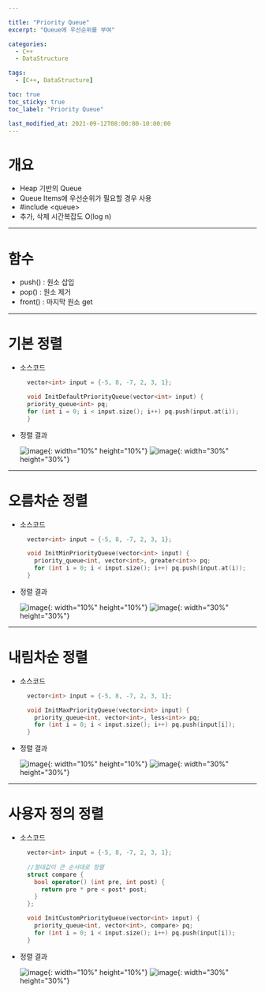 ```yaml
---

title: "Priority Queue"
excerpt: "Queue에 우선순위를 부여" 

categories:
  - C++
  - DataStructure

tags:
  - [C++, DataStructure]

toc: true
toc_sticky: true
toc_label: "Priority Queue"

last_modified_at: 2021-09-12T08:00:00-10:00:00
---
```


# 개요
  - Heap 기반의 Queue
  - Queue Items에 우선순위가 필요할 경우 사용
  - #include \<queue>
  - 추가, 삭제 시간복잡도 O(log n)

---

# 함수
  - push() : 원소 삽입
  - pop() : 원소 제거
  - front() : 마지막 원소 get

---

# 기본 정렬
  - 소스코드

    ```c++
      vector<int> input = {-5, 8, -7, 2, 3, 1};

      void InitDefaultPriorityQueue(vector<int> input) {
      priority_queue<int> pq;
      for (int i = 0; i < input.size(); i++) pq.push(input.at(i));
      }
    ```

  - 정렬 결과

    ![image](/assets/images/Common/Arrow.png){: width="10%" height="10%"} ![image](/assets/images/DataStructure/DefaultPriorityQueueResult.png){: width="30%" height="30%"}  

---

# 오름차순 정렬
  - 소스코드

    ```c++
      vector<int> input = {-5, 8, -7, 2, 3, 1};

      void InitMinPriorityQueue(vector<int> input) {
        priority_queue<int, vector<int>, greater<int>> pq;
        for (int i = 0; i < input.size(); i++) pq.push(input.at(i));
      }
    ```

  - 정렬 결과

    ![image](/assets/images/Common/Arrow.png){: width="10%" height="10%"} ![image](/assets/images/DataStructure/MaxPriorityQueueResult.png){: width="30%" height="30%"}  

---

# 내림차순 정렬
  - 소스코드

    ```c++
      vector<int> input = {-5, 8, -7, 2, 3, 1};

      void InitMaxPriorityQueue(vector<int> input) {
        priority_queue<int, vector<int>, less<int>> pq;
        for (int i = 0; i < input.size(); i++) pq.push(input[i]);
      }
    ```

  - 정렬 결과

    ![image](/assets/images/Common/Arrow.png){: width="10%" height="10%"} ![image](/assets/images/DataStructure/MinPriorityQueueResult.png){: width="30%" height="30%"}  

---

# 사용자 정의 정렬
  - 소스코드

    ```c++
      vector<int> input = {-5, 8, -7, 2, 3, 1};
      
      //절대값이 큰 순서대로 정렬
      struct compare {
        bool operator() (int pre, int post) {
          return pre * pre < post* post;
        }
      };

      void InitCustomPriorityQueue(vector<int> input) {
        priority_queue<int, vector<int>, compare> pq;
        for (int i = 0; i < input.size(); i++) pq.push(input[i]);
      }
    ```

  - 정렬 결과

    ![image](/assets/images/Common/Arrow.png){: width="10%" height="10%"} ![image](/assets/images/DataStructure/CustomPriorityQueueResult.png){: width="30%" height="30%"}  

